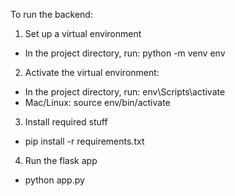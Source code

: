To run the backend:
1. Set up a virtual environment
- In the project directory, run: python -m venv env

2. Activate the virtual environment:
- In the project directory, run: env\Scripts\activate
- Mac/Linux: source env/bin/activate

3. Install required stuff
- pip install -r requirements.txt

4. Run the flask app
- python app.py